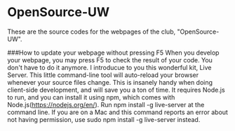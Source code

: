 # OpenSource-UW
These are the source codes for the webpages of the club, "OpenSource-UW". 

###How to update your webpage without pressing F5
When you develop your webpage, you may press F5 to check the result of your code. You don't have to do it anymore. I introducue to you this wonderful kit, Live Server. This little command-line tool will auto-reload your browser whenever your source files change. This is insanely handy when doing client-side development, and will save you a ton of time. It requires Node.js to run, and you can install it using npm, which comes with Node.js(https://nodejs.org/en/). Run npm install -g live-server at the command line. If you are on a Mac and this command reports an error about not having permission, use sudo npm install -g live-server instead.